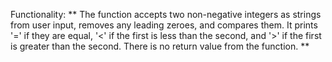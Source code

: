 Functionality: ** The function accepts two non-negative integers as strings from user input, removes any leading zeroes, and compares them. It prints '=' if they are equal, '<' if the first is less than the second, and '>' if the first is greater than the second. There is no return value from the function. **